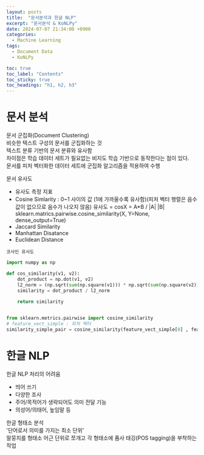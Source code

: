 ```yaml
---
layout: posts
title:  "문서분석과 한글 NLP"
excerpt: "문서분석 & KoNLPy"
date: 2024-07-07 21:34:00 +0900
categories:
  - Machine Learning
tags:
  - Document Data
  - KoNLPy

toc: true
toc_label: "Contents"
toc_sticky: true
toc_headings: "h1, h2, h3"
---
```

# 문서 분석

문서 군집화(Document Clustering)  
비슷한 텍스트  구성의 문서를 군집화하는 것  
텍스트 분류 기반의 문서 분류와 유사함  
차이점은 학습 데이터 세트가 필요없는 비지도 학습 기반으로 동작한다는 점이 있다.  
문서를 피처 벡터화한 데이터 세트에 군집화 알고리즘을 적용하여 수행  

문서 유사도  
- 유사도 측정 지표
 - Cosine Simlarity : 0~1 사이의 값 (1에 가까울수록 유사함)(피처 벡터 행렬은 음수값이 없으므로 음수가 나오지 않음)
   유사도 = cosX = A*B / |A| |B|
   sklearn.matrics.pairwise.cosine_similarity(X, Y=None, dense_output=True)
 - Jaccard Similarity
 - Manhattan Disatance
 - Euclidean Distance

`코사인 유사도`  
``` python
import numpy as np

def cos_similarity(v1, v2):
    dot_product = np.dot(v1, v2)
    l2_norm = (np.sqrt(sum(np.square(v1))) * np.sqrt(sum(np.square(v2))))
    similarity = dot_product / l2_norm     
    
    return similarity


from sklearn.metrics.pairwise import cosine_similarity
# feature_vect_simple : 피처 벡터
similarity_simple_pair = cosine_similarity(feature_vect_simple[0] , feature_vect_simple)

```

# 한글 NLP

한글 NLP 처리의 어려움  
- 띄어 쓰기
- 다양한 조사
- 주어/목적어가 생략되어도 의미 전달 기능
- 의성어/의태어, 높임말 등

한글 형태소 분석  
'단어로서 의미를 가지는 최소 단위'  
말뭉치를 형태소 어근 단위로 쪼개고 각 형태소에 품사 태깅(POS tagging)을 부착하는 작업
